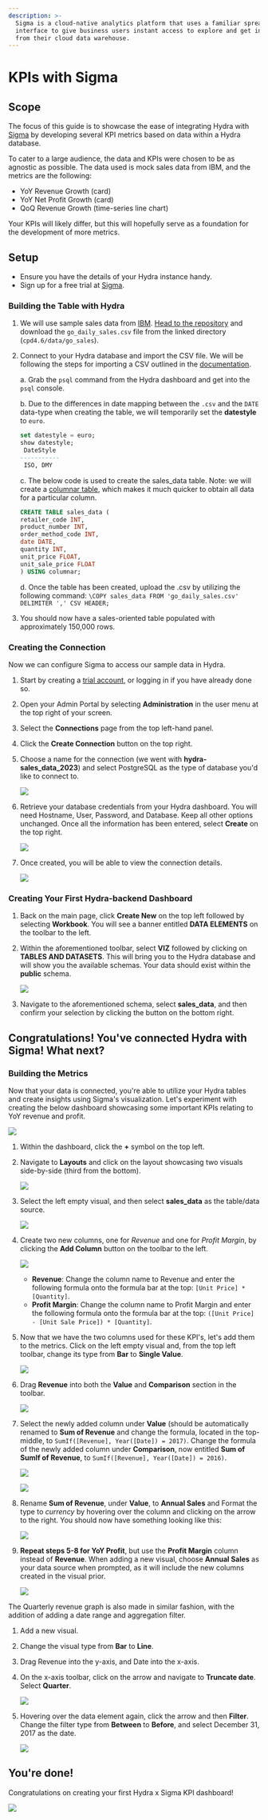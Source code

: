 ```yaml
---
description: >-
  Sigma is a cloud-native analytics platform that uses a familiar spreadsheet
  interface to give business users instant access to explore and get insights
  from their cloud data warehouse.
---
```


# KPIs with Sigma

## **Scope**

The focus of this guide is to showcase the ease of integrating Hydra with [Sigma](https://www.sigmacomputing.com/) by developing several KPI metrics based on data within a Hydra database.

To cater to a large audience, the data and KPIs were chosen to be as agnostic as possible. The data used is mock sales data from IBM, and the metrics are the following:

* YoY Revenue Growth (card)
* YoY Net Profit Growth (card)
* QoQ Revenue Growth (time-series line chart)

Your KPIs will likely differ, but this will hopefully serve as a foundation for the development of more metrics.

## **Setup**

* Ensure you have the details of your Hydra instance handy.
* Sign up for a free trial at [Sigma](https://www.sigmacomputing.com/free-trial).

### Building the Table with Hydra

1. We will use sample sales data from [IBM](https://relational.fit.cvut.cz/dataset/GOSales). [Head to the repository](https://github.com/IBM/watson-machine-learning-samples/tree/master/cpd4.6/data/go\_sales) and download the `go_daily_sales.csv` file from the linked directory (`cpd4.6/data/go_sales`).
2.  Connect to your Hydra database and import the CSV file. We will be following the steps for importing a CSV outlined in the [documentation](https://docs.hydra.so/centralize-data/load/from-local-csv-file).

    a. Grab the `psql` command from the Hydra dashboard and get into the `psql` console.

    b. Due to the differences in date mapping between the `.csv` and the `DATE` data-type when creating the table, we will temporarily set the **datestyle** to `euro`.

    ```sql
    set datestyle = euro;
    show datestyle;
     DateStyle 
    -----------
     ISO, DMY
    ```

    c. The below code is used to create the sales\_data table. Note: we will create a [columnar table](https://docs.hydra.so/organize/data-modeling/row-vs-column-tables), which makes it much quicker to obtain all data for a particular column.

    ```sql
    CREATE TABLE sales_data (
    retailer_code INT,
    product_number INT,
    order_method_code INT,
    date DATE,
    quantity INT,
    unit_price FLOAT,
    unit_sale_price FLOAT
    ) USING columnar;
    ```

    d. Once the table has been created, upload the .csv by utilizing the following command: `\COPY sales_data FROM 'go_daily_sales.csv' DELIMITER ',' CSV HEADER;`
3. You should now have a sales-oriented table populated with approximately 150,000 rows.

### Creating the Connection

Now we can configure Sigma to access our sample data in Hydra.

1. Start by creating a [trial account](https://www.sigmacomputing.com/free-trial), or logging in if you have already done so.
2. Open your Admin Portal by selecting **Administration** in the user menu at the top right of your screen.
3. Select the **Connections** page from the top left-hand panel.
4. Click the **Create Connection** button on the top right.
5.  Choose a name for the connection (we went with **hydra-sales\_data\_2023**) and select PostgreSQL as the type of database you'd like to connect to.

    ![](../.gitbook/assets/.sigma-images/connection\_details.png)
6.  Retrieve your database credentials from your Hydra dashboard. You will need Hostname, User, Password, and Database. Keep all other options unchanged. Once all the information has been entered, select **Create** on the top right.

    ![](../.gitbook/assets/.sigma-images/connection-credentials.png)
7.  Once created, you will be able to view the connection details.

    ![](../.gitbook/assets/.sigma-images/connection-summary.png)

### Creating Your First Hydra-backend Dashboard

1. Back on the main page, click **Create New** on the top left followed by selecting **Workbook**. You will see a banner entitled **DATA ELEMENTS** on the toolbar to the left.
2.  Within the aforementioned toolbar, select **VIZ** followed by clicking on **TABLES AND DATASETS**. This will bring you to the Hydra database and will show you the available schemas. Your data should exist within the **public** schema.

    ![](../.gitbook/assets/.sigma-images/select-table.png)
3. Navigate to the aforementioned schema, select **sales\_data**, and then confirm your selection by clicking the button on the bottom right.

## Congratulations! You've connected Hydra with Sigma! What next?

### Building the Metrics

Now that your data is connected, you're able to utilize your Hydra tables and create insights using Sigma's visualization. Let's experiment with creating the below dashboard showcasing some important KPIs relating to YoY revenue and profit.

![](../.gitbook/assets/.sigma-images/final-dashboard.png)

1. Within the dashboard, click the **+** symbol on the top left.
2.  Navigate to **Layouts** and click on the layout showcasing two visuals side-by-side (third from the bottom).

    ![](../.gitbook/assets/.sigma-images/add-new.png)
3.  Select the left empty visual, and then select **sales\_data** as the table/data source.

    ![](../.gitbook/assets/.sigma-images/visual-source.png)
4.  Create two new columns, one for _Revenue_ and one for _Profit Margin_, by clicking the **Add Column** button on the toolbar to the left.

    ![](../.gitbook/assets/.sigma-images/add-column.png)

    * **Revenue**: Change the column name to Revenue and enter the following formula onto the formula bar at the top: `[Unit Price] * [Quantity]`.
    * **Profit Margin**: Change the column name to Profit Margin and enter the following formula onto the formula bar at the top: `([Unit Price] - [Unit Sale Price]) * [Quantity]`.
5.  Now that we have the two columns used for these KPI's, let's add them to the metrics. Click on the left empty visual and, from the top left toolbar, change its type from **Bar** to **Single Value**.

    ![](../.gitbook/assets/.sigma-images/new-bar-chart.png)
6.  Drag **Revenue** into both the **Value** and **Comparison** section in the toolbar.

    ![](../.gitbook/assets/.sigma-images/drag-columns.png)
7.  Select the newly added column under **Value** (should be automatically renamed to **Sum of Revenue** and change the formula, located in the top-middle, to `SumIf([Revenue], Year([Date]) = 2017)`. Change the formula of the newly added column under **Comparison**, now entitled **Sum of SumIf of Revenue**, to `SumIf([Revenue], Year([Date]) = 2016)`.

    ![](../.gitbook/assets/.sigma-images/function.png)

    ![](../.gitbook/assets/.sigma-images/add-metric-function.png)
8.  Rename **Sum of Revenue**, under **Value**, to **Annual Sales** and Format the type to _currency_ by hovering over the column and clicking on the arrow to the right. You should now have something looking like this:

    ![](../.gitbook/assets/.sigma-images/annual-sales.png)
9.  **Repeat steps 5-8 for YoY Profit**, but use the **Profit Margin** column instead of **Revenue**. When adding a new visual, choose **Annual Sales** as your data source when prompted, as it will include the new columns created in the visual prior.

    ![](../.gitbook/assets/.sigma-images/add-second-metric.png)

The Quarterly revenue graph is also made in similar fashion, with the addition of adding a date range and aggregation filter.

1. Add a new visual.
2. Change the visual type from **Bar** to **Line**.
3. Drag Revenue into the y-axis, and Date into the x-axis.
4.  On the x-axis toolbar, click on the arrow and navigate to **Truncate date**. Select **Quarter**.

    ![](../.gitbook/assets/.sigma-images/truncate-quarterly.png)
5.  Hovering over the data element again, click the arrow and then **Filter**. Change the filter type from **Between** to **Before**, and select December 31, 2017 as the date.

    ![](../.gitbook/assets/.sigma-images/filter-metric.png)

## **You're done!**

Congratulations on creating your first Hydra x Sigma KPI dashboard!

![](../.gitbook/assets/.sigma-images/final-dashboard.png)
